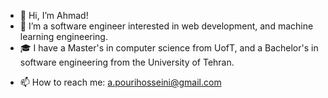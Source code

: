 - 👋 Hi, I’m Ahmad!
- 👀 I’m a software engineer interested in web development, and machine learning engineering. 
- 🎓 I have a Master's in computer science from UofT, and a Bachelor's in software engineering from the University of Tehran.
<!-- - 💞️ I’m looking to collaborate on ... -->
- 📫 How to reach me: a.pourihosseini@gmail.com

<!---
ahmad-PH/ahmad-PH is a ✨ special ✨ repository because its `README.md` (this file) appears on your GitHub profile.
You can click the Preview link to take a look at your changes.
--->
